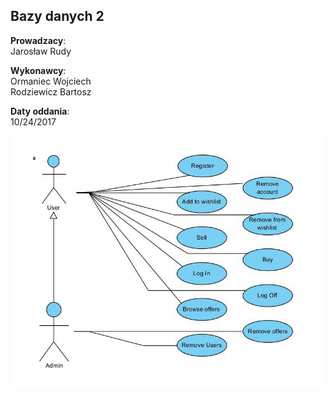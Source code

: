 ## **Bazy danych 2**
**Prowadzacy**:  
Jarosław Rudy

**Wykonawcy**:  
Ormaniec Wojciech  
Rodziewicz Bartosz

**Daty oddania**:  
10/24/2017

![Use Case Diagram](useCases.jpg "Use case diagram")
